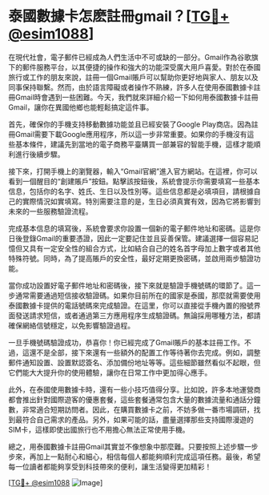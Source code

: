 # 泰國數據卡怎麽註冊gmail？[[TG💪+ @esim1088](https://t.me/s/esim1088)]

在現代社會，電子郵件已經成為人們生活中不可或缺的一部分。Gmail作為谷歌旗下的郵件服務平台，以其便捷的操作和強大的功能深受廣大用戶喜愛。對於在泰國旅行或工作的朋友來說，註冊一個Gmail賬戶可以幫助你更好地與家人、朋友以及同事保持聯繫。然而，由於語言障礙或者操作不熟練，許多人在使用泰國數據卡註冊Gmail時會遇到一些困難。今天，我們就來詳細介紹一下如何用泰國數據卡註冊Gmail，讓你在異國他鄉也能輕鬆搞定這件事。

首先，確保你的手機支持移動數據功能並且已經安裝了Google Play商店。因為註冊Gmail需要下載Google應用程序，所以這一步非常重要。如果你的手機沒有這些基本條件，建議先到當地的電子商務平臺購買一部兼容的智能手機，這樣才能順利進行後續步驟。

接下來，打開手機上的瀏覽器，輸入“Gmail官網”進入官方網站。在這裡，你可以看到一個醒目的“創建賬戶”按鈕。點擊該按鈕後，系統會提示你需要填寫一些基本信息，包括你的名字、姓氏、生日以及性別等。這些信息都是必填項目，請根據自己的實際情況如實填寫。特別需要注意的是，生日必須真實有效，因為它將影響到未來的一些服務驗證流程。

完成基本信息的填寫後，系統會要求你設置一個新的電子郵件地址和密碼。這是你日後登錄Gmail的重要憑證，因此一定要記住並且妥善保管。建議選擇一個容易記憶但又具有一定安全性的組合方式，比如結合自己的姓名首字母加上數字或者其他特殊符號。同時，為了提高賬戶的安全性，最好定期更換密碼，並啟用兩步驗證功能。

當你成功設置好電子郵件地址和密碼後，接下來就是驗證手機號碼的環節了。這一步通常需要通過短信接收驗證碼。如果你目前所在的國家是泰國，那麼就需要使用泰國數據卡提供的電話號碼來完成驗證。在這里，你可以直接從手機內置的撥號界面發送請求短信，或者通過第三方應用程序生成驗證碼。無論採用哪種方法，都請確保網絡信號穩定，以免影響驗證過程。

一旦手機號碼驗證成功，恭喜你！你已經完成了Gmail賬戶的基本註冊工作。不過，這還不是全部，接下來還有一些額外的配置工作等待著你去完成。例如，調整郵件通知設置、設置默認簽名、添加備份地址等等。這些細節雖然看似不起眼，但它們能大大提升你的使用體驗，讓你在日常工作中更加得心應手。

此外，在泰國使用數據卡時，還有一些小技巧值得分享。比如說，許多本地運營商都會推出針對國際遊客的優惠套餐，這些套餐通常包含大量的數據流量和通話分鐘數，非常適合短期訪問者。因此，在購買數據卡之前，不妨多做一番市場調研，找到最符合自己需求的產品。另外，如果可能的話，盡量選擇那些支持國際漫遊的SIM卡，這樣即使出國旅行也不用擔心無法正常使用手機。

總之，用泰國數據卡註冊Gmail其實並不像想象中那麼難。只要按照上述步驟一步步來，再加上一點耐心和細心，相信每個人都能夠順利完成這項任務。最後，希望每一位讀者都能夠享受到科技帶來的便利，讓生活變得更加精彩！

[[TG💪+ @esim1088](https://t.me/s/esim1088) ![Image](https://i.postimg.cc/4NQfJmqS/Snipaste-2025-05-13-00-14-12.png)]